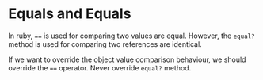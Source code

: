 # Equals and Equals

In ruby, `==` is used for comparing two values are equal. However, the `equal?` method is used for comparing two references are identical.

If we want to override the object value comparison behaviour, we should override the `==` operator. Never override `equal?` method.
